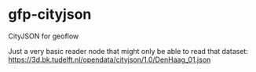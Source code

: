 # gfp-cityjson
CityJSON for geoflow

Just a very basic reader node that might only be able to read that dataset: https://3d.bk.tudelft.nl/opendata/cityjson/1.0/DenHaag_01.json
